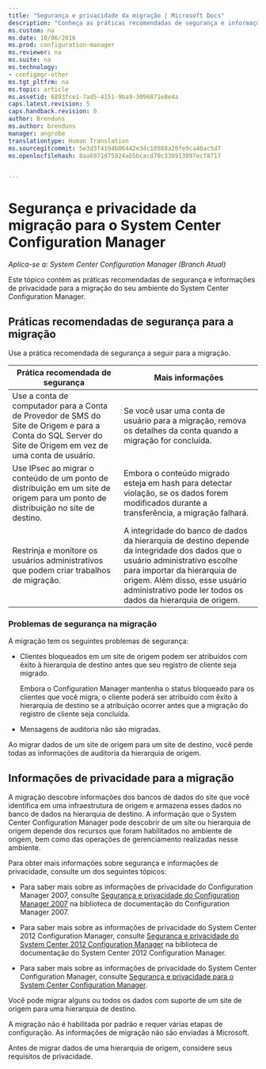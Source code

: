 ```yaml
---
title: "Segurança e privacidade da migração | Microsoft Docs"
description: "Conheça as práticas recomendadas de segurança e informações de privacidade para a migração do seu ambiente do System Center Configuration Manager."
ms.custom: na
ms.date: 10/06/2016
ms.prod: configuration-manager
ms.reviewer: na
ms.suite: na
ms.technology:
- configmgr-other
ms.tgt_pltfrm: na
ms.topic: article
ms.assetid: 6893fce1-7ad5-4151-9ba9-3096871e8e4a
caps.latest.revision: 5
caps.handback.revision: 0
author: Brenduns
ms.author: brenduns
manager: angrobe
translationtype: Human Translation
ms.sourcegitcommit: 5e3d3f4194b06442e34c10988a20fe9ca40ac5d7
ms.openlocfilehash: 8aa6971d75924ab5bcacd70c330913097ecf8717


---
```

# <a name="security-and-privacy-for-migration-to-system-center-configuration-manager"></a>Segurança e privacidade da migração para o System Center Configuration Manager

*Aplica-se a: System Center Configuration Manager (Branch Atual)*

Este tópico contém as práticas recomendadas de segurança e informações de privacidade para a migração do seu ambiente do System Center Configuration Manager.  

## <a name="security-best-practices-for-migration"></a>Práticas recomendadas de segurança para a migração  
 Use a prática recomendada de segurança a seguir para a migração.  

|Prática recomendada de segurança|Mais informações|  
|----------------------------|----------------------|  
|Use a conta de computador para a Conta de Provedor de SMS do Site de Origem e para a Conta do SQL Server do Site de Origem em vez de uma conta de usuário.|Se você usar uma conta de usuário para a migração, remova os detalhes da conta quando a migração for concluída.|  
|Use IPsec ao migrar o conteúdo de um ponto de distribuição em um site de origem para um ponto de distribuição no site de destino.|Embora o conteúdo migrado esteja em hash para detectar violação, se os dados forem modificados durante a transferência, a migração falhará.|  
|Restrinja e monitore os usuários administrativos que podem criar trabalhos de migração.|A integridade do banco de dados da hierarquia de destino depende da integridade dos dados que o usuário administrativo escolhe para importar da hierarquia de origem. Além disso, esse usuário administrativo pode ler todos os dados da hierarquia de origem.|  

### <a name="security-issues-for-migration"></a>Problemas de segurança na migração  
A migração tem os seguintes problemas de segurança:  

-   Clientes bloqueados em um site de origem podem ser atribuídos com êxito à hierarquia de destino antes que seu registro de cliente seja migrado.  

     Embora o Configuration Manager mantenha o status bloqueado para os clientes que você migra, o cliente poderá ser atribuído com êxito à hierarquia de destino se a atribuição ocorrer antes que a migração do registro de cliente seja concluída.  

-   Mensagens de auditoria não são migradas.  

Ao migrar dados de um site de origem para um site de destino, você perde todas as informações de auditoria da hierarquia de origem.  

## <a name="privacy-information-for-migration"></a>Informações de privacidade para a migração  
 A migração descobre informações dos bancos de dados do site que você identifica em uma infraestrutura de origem e armazena esses dados no banco de dados na hierarquia de destino. A informação que o System Center Configuration Manager pode descobrir de um site ou hierarquia de origem depende dos recursos que foram habilitados no ambiente de origem, bem como das operações de gerenciamento realizadas nesse ambiente.  

 Para obter mais informações sobre segurança e informações de privacidade, consulte um dos seguintes tópicos:  

-   Para saber mais sobre as informações de privacidade do Configuration Manager 2007, consulte [Segurança e privacidade do Configuration Manager 2007](http://go.microsoft.com/fwlink/p/?LinkId=216450) na biblioteca de documentação do Configuration Manager 2007.  

-   Para saber mais sobre as informações de privacidade do System Center 2012 Configuration Manager, consulte [Segurança e privacidade do System Center 2012 Configuration Manager](https://technet.microsoft.com/library/gg682033.aspx) na biblioteca de documentação do System Center 2012 Configuration Manager.  

-   Para saber mais sobre as informações de privacidade do System Center Configuration Manager, consulte [Segurança e privacidade para o System Center Configuration Manager](../../core/plan-design/security/security-and-privacy.md).  

Você pode migrar alguns ou todos os dados com suporte de um site de origem para uma hierarquia de destino.  

A migração não é habilitada por padrão e requer várias etapas de configuração. As informações de migração não são enviadas à Microsoft.  

Antes de migrar dados de uma hierarquia de origem, considere seus requisitos de privacidade.  



<!--HONumber=Dec16_HO3-->


